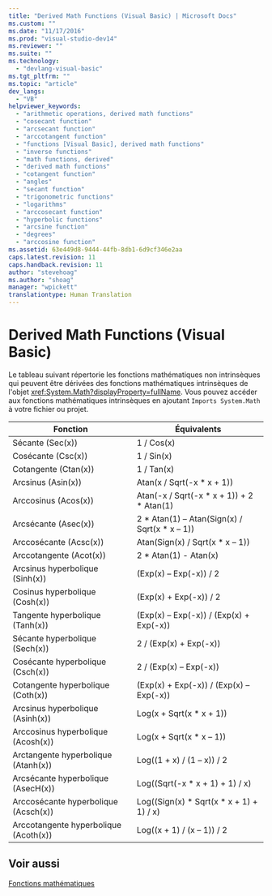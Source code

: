 ```yaml
---
title: "Derived Math Functions (Visual Basic) | Microsoft Docs"
ms.custom: ""
ms.date: "11/17/2016"
ms.prod: "visual-studio-dev14"
ms.reviewer: ""
ms.suite: ""
ms.technology: 
  - "devlang-visual-basic"
ms.tgt_pltfrm: ""
ms.topic: "article"
dev_langs: 
  - "VB"
helpviewer_keywords: 
  - "arithmetic operations, derived math functions"
  - "cosecant function"
  - "arcsecant function"
  - "arccotangent function"
  - "functions [Visual Basic], derived math functions"
  - "inverse functions"
  - "math functions, derived"
  - "derived math functions"
  - "cotangent function"
  - "angles"
  - "secant function"
  - "trigonometric functions"
  - "logarithms"
  - "arccosecant function"
  - "hyperbolic functions"
  - "arcsine function"
  - "degrees"
  - "arccosine function"
ms.assetid: 63e449d8-9444-44fb-8db1-6d9cf346e2aa
caps.latest.revision: 11
caps.handback.revision: 11
author: "stevehoag"
ms.author: "shoag"
manager: "wpickett"
translationtype: Human Translation
---
```

# Derived Math Functions (Visual Basic)
Le tableau suivant répertorie les fonctions mathématiques non intrinsèques qui peuvent être dérivées des fonctions mathématiques intrinsèques de l'objet <xref:System.Math?displayProperty=fullName>.  Vous pouvez accéder aux fonctions mathématiques intrinsèques en ajoutant `Imports System.Math` à votre fichier ou projet.  
  
|Fonction|Équivalents|  
|--------------|-----------------|  
|Sécante \(Sec\(x\)\)|1 \/ Cos\(x\)|  
|Cosécante \(Csc\(x\)\)|1 \/ Sin\(x\)|  
|Cotangente \(Ctan\(x\)\)|1 \/ Tan\(x\)|  
|Arcsinus \(Asin\(x\)\)|Atan\(x \/ Sqrt\(\-x \* x \+ 1\)\)|  
|Arccosinus \(Acos\(x\)\)|Atan\(\-x \/ Sqrt\(\-x \* x \+ 1\)\) \+ 2 \* Atan\(1\)|  
|Arcsécante \(Asec\(x\)\)|2 \* Atan\(1\) – Atan\(Sign\(x\) \/ Sqrt\(x \* x – 1\)\)|  
|Arccosécante \(Acsc\(x\)\)|Atan\(Sign\(x\) \/ Sqrt\(x \* x – 1\)\)|  
|Arccotangente \(Acot\(x\)\)|2 \* Atan\(1\) \- Atan\(x\)|  
|Arcsinus hyperbolique \(Sinh\(x\)\)|\(Exp\(x\) – Exp\(\-x\)\) \/ 2|  
|Cosinus hyperbolique \(Cosh\(x\)\)|\(Exp\(x\) \+ Exp\(\-x\)\) \/ 2|  
|Tangente hyperbolique \(Tanh\(x\)\)|\(Exp\(x\) – Exp\(\-x\)\) \/ \(Exp\(x\) \+ Exp\(\-x\)\)|  
|Sécante hyperbolique \(Sech\(x\)\)|2 \/ \(Exp\(x\) \+ Exp\(\-x\)\)|  
|Cosécante hyperbolique \(Csch\(x\)\)|2 \/ \(Exp\(x\) – Exp\(\-x\)\)|  
|Cotangente hyperbolique \(Coth\(x\)\)|\(Exp\(x\) \+ Exp\(\-x\)\) \/ \(Exp\(x\) – Exp\(\-x\)\)|  
|Arcsinus hyperbolique \(Asinh\(x\)\)|Log\(x \+ Sqrt\(x \* x \+ 1\)\)|  
|Arccosinus hyperbolique \(Acosh\(x\)\)|Log\(x \+ Sqrt\(x \* x – 1\)\)|  
|Arctangente hyperbolique \(Atanh\(x\)\)|Log\(\(1 \+ x\) \/ \(1 – x\)\) \/ 2|  
|Arcsécante hyperbolique \(AsecH\(x\)\)|Log\(\(Sqrt\(\-x \* x \+ 1\) \+ 1\) \/ x\)|  
|Arccosécante hyperbolique \(Acsch\(x\)\)|Log\(\(Sign\(x\) \* Sqrt\(x \* x \+ 1\) \+ 1\) \/ x\)|  
|Arccotangente hyperbolique \(Acoth\(x\)\)|Log\(\(x \+ 1\) \/ \(x – 1\)\) \/ 2|  
  
## Voir aussi  
 [Fonctions mathématiques](../../../visual-basic/language-reference/functions/math-functions.md)